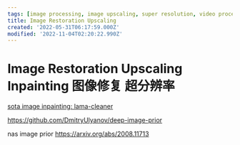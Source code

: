 ```yaml
---
tags: [image processing, image upscaling, super resolution, video processing]
title: Image Restoration Upscaling
created: '2022-05-31T06:17:59.000Z'
modified: '2022-11-04T02:20:22.990Z'
---
```


# Image Restoration Upscaling Inpainting 图像修复 超分辨率

[sota image inpainting: lama-cleaner](https://github.com/Sanster/lama-cleaner)

https://github.com/DmitryUlyanov/deep-image-prior

nas image prior
https://arxiv.org/abs/2008.11713
